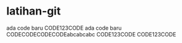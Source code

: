 # latihan-git

ada code baru
CODE123CODE
ada code baru
CODECODECODECODEabcabcabc
CODE123CODE
CODE123CODE

